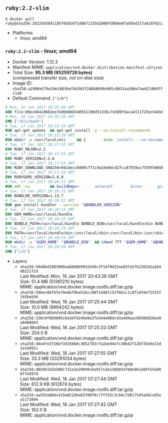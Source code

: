 ## `ruby:2.2-slim`

```console
$ docker pull ruby@sha256:10229d3841185f65826f1d8671335d2008fd9b0e8fa95bd317a618fb2c2e509a
```

-	Platforms:
	-	linux; amd64

### `ruby:2.2-slim` - linux; amd64

-	Docker Version: 1.12.3
-	Manifest MIME: `application/vnd.docker.distribution.manifest.v2+json`
-	Total Size: **95.3 MB (95259726 bytes)**  
	(compressed transfer size, not on-disk size)
-	Image ID: `sha256:a2996e576e29e18836ef4d3b5f2d688699a905c0033aa306e7ae62180dffc1a8`
-	Default Command: `["irb"]`

```dockerfile
# Mon, 16 Jan 2017 20:35:09 GMT
ADD file:89ecb642d662ee7edbb868340551106d51336c7e589fdaca4111725ec64da957 in / 
# Mon, 16 Jan 2017 20:35:16 GMT
CMD ["/bin/bash"]
# Tue, 17 Jan 2017 20:12:19 GMT
RUN apt-get update 	&& apt-get install -y --no-install-recommends 		bzip2 		ca-certificates 		libffi-dev 		libgdbm3 		libssl-dev 		libyaml-dev 		procps 		zlib1g-dev 	&& rm -rf /var/lib/apt/lists/*
# Tue, 17 Jan 2017 20:12:20 GMT
RUN mkdir -p /usr/local/etc 	&& { 		echo 'install: --no-document'; 		echo 'update: --no-document'; 	} >> /usr/local/etc/gemrc
# Tue, 17 Jan 2017 20:17:55 GMT
ENV RUBY_MAJOR=2.2
# Tue, 17 Jan 2017 20:17:55 GMT
ENV RUBY_VERSION=2.2.6
# Tue, 17 Jan 2017 20:17:55 GMT
ENV RUBY_DOWNLOAD_SHA256=9414ecc0d09cf71c9a24e8dc82fcc87919ac7359fb08db2791d6c32bfd157339
# Tue, 17 Jan 2017 20:17:56 GMT
ENV RUBYGEMS_VERSION=2.6.8
# Tue, 17 Jan 2017 20:20:31 GMT
RUN set -ex 		&& buildDeps=' 		autoconf 		bison 		gcc 		libbz2-dev 		libgdbm-dev 		libglib2.0-dev 		libncurses-dev 		libreadline-dev 		libxml2-dev 		libxslt-dev 		make 		ruby 		wget 		xz-utils 	' 	&& apt-get update 	&& apt-get install -y --no-install-recommends $buildDeps 	&& rm -rf /var/lib/apt/lists/* 		&& wget -O ruby.tar.xz "https://cache.ruby-lang.org/pub/ruby/${RUBY_MAJOR%-rc}/ruby-$RUBY_VERSION.tar.xz" 	&& echo "$RUBY_DOWNLOAD_SHA256 *ruby.tar.xz" | sha256sum -c - 		&& mkdir -p /usr/src/ruby 	&& tar -xJf ruby.tar.xz -C /usr/src/ruby --strip-components=1 	&& rm ruby.tar.xz 		&& cd /usr/src/ruby 		&& { 		echo '#define ENABLE_PATH_CHECK 0'; 		echo; 		cat file.c; 	} > file.c.new 	&& mv file.c.new file.c 		&& autoconf 	&& ./configure --disable-install-doc --enable-shared 	&& make -j"$(nproc)" 	&& make install 		&& apt-get purge -y --auto-remove $buildDeps 	&& cd / 	&& rm -r /usr/src/ruby 		&& gem update --system "$RUBYGEMS_VERSION"
# Tue, 17 Jan 2017 20:20:31 GMT
ENV BUNDLER_VERSION=1.13.7
# Tue, 17 Jan 2017 20:20:32 GMT
RUN gem install bundler --version "$BUNDLER_VERSION"
# Tue, 17 Jan 2017 20:20:33 GMT
ENV GEM_HOME=/usr/local/bundle
# Tue, 17 Jan 2017 20:20:33 GMT
ENV BUNDLE_PATH=/usr/local/bundle BUNDLE_BIN=/usr/local/bundle/bin BUNDLE_SILENCE_ROOT_WARNING=1 BUNDLE_APP_CONFIG=/usr/local/bundle
# Tue, 17 Jan 2017 20:20:33 GMT
ENV PATH=/usr/local/bundle/bin:/usr/local/sbin:/usr/local/bin:/usr/sbin:/usr/bin:/sbin:/bin
# Tue, 17 Jan 2017 20:20:34 GMT
RUN mkdir -p "$GEM_HOME" "$BUNDLE_BIN" 	&& chmod 777 "$GEM_HOME" "$BUNDLE_BIN"
# Tue, 17 Jan 2017 20:20:34 GMT
CMD ["irb"]
```

-	Layers:
	-	`sha256:5040bd2983909aa8896b9932438c3f1479d25ae837a5f6220242a264d0221f2d`  
		Last Modified: Mon, 16 Jan 2017 20:43:26 GMT  
		Size: 51.4 MB (51361210 bytes)  
		MIME: application/vnd.docker.image.rootfs.diff.tar.gzip
	-	`sha256:596ec0bfbfe79e6bf8ba516cc80f14487c52f661c1c8f1dfdef2535f165beb56`  
		Last Modified: Wed, 18 Jan 2017 07:25:44 GMT  
		Size: 10.0 MB (9994242 bytes)  
		MIME: application/vnd.docker.image.rootfs.diff.tar.gzip
	-	`sha256:330c0f0b9895c0a3df4249a9e2fe344e00dc43a4d9aac66506818ee0a8408043`  
		Last Modified: Wed, 18 Jan 2017 07:25:33 GMT  
		Size: 204.0 B  
		MIME: application/vnd.docker.image.rootfs.diff.tar.gzip
	-	`sha256:d4e4fe1f26bf3d150b8c3052783cfa2ee94e7c30b42f126f35e6e13d1e3a091c`  
		Last Modified: Wed, 18 Jan 2017 07:27:55 GMT  
		Size: 33.3 MB (33291034 bytes)  
		MIME: application/vnd.docker.image.rootfs.diff.tar.gzip
	-	`sha256:d85941b2b500c731a1e20049c6a917cda138b8547b0e9b1e89fe5e886f7e697d`  
		Last Modified: Wed, 18 Jan 2017 07:27:44 GMT  
		Size: 612.9 KB (612874 bytes)  
		MIME: application/vnd.docker.image.rootfs.diff.tar.gzip
	-	`sha256:aa593a868c419a82105e83708f0c77f333c3c94c7d817545addcad5ea1173894`  
		Last Modified: Wed, 18 Jan 2017 07:27:42 GMT  
		Size: 162.0 B  
		MIME: application/vnd.docker.image.rootfs.diff.tar.gzip
